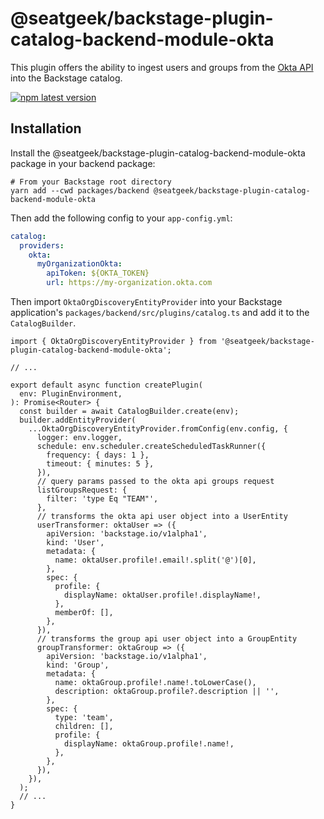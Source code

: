 # @seatgeek/backstage-plugin-catalog-backend-module-okta

This plugin offers the ability to ingest users and groups from the [Okta API](https://developer.okta.com/docs/reference/core-okta-api/) into the Backstage catalog.

[![npm latest version](https://img.shields.io/npm/v/@seatgeek/backstage-plugin-catalog-backend-module-okta/latest.svg)](https://www.npmjs.com/package/@seatgeek/backstage-plugin-catalog-backend-module-okta)

## Installation

Install the @seatgeek/backstage-plugin-catalog-backend-module-okta package in your backend package:

```shell
# From your Backstage root directory
yarn add --cwd packages/backend @seatgeek/backstage-plugin-catalog-backend-module-okta
```

Then add the following config to your `app-config.yml`:

```yml
catalog:
  providers:
    okta:
      myOrganizationOkta:
        apiToken: ${OKTA_TOKEN}
        url: https://my-organization.okta.com
```

Then import `OktaOrgDiscoveryEntityProvider` into your Backstage application's `packages/backend/src/plugins/catalog.ts` and add it to the `CatalogBuilder`.

```tsx
import { OktaOrgDiscoveryEntityProvider } from '@seatgeek/backstage-plugin-catalog-backend-module-okta';

// ...

export default async function createPlugin(
  env: PluginEnvironment,
): Promise<Router> {
  const builder = await CatalogBuilder.create(env);
  builder.addEntityProvider(
    ...OktaOrgDiscoveryEntityProvider.fromConfig(env.config, {
      logger: env.logger,
      schedule: env.scheduler.createScheduledTaskRunner({
        frequency: { days: 1 },
        timeout: { minutes: 5 },
      }),
      // query params passed to the okta api groups request
      listGroupsRequest: {
        filter: 'type Eq "TEAM"',
      },
      // transforms the okta api user object into a UserEntity
      userTransformer: oktaUser => ({
        apiVersion: 'backstage.io/v1alpha1',
        kind: 'User',
        metadata: {
          name: oktaUser.profile!.email!.split('@')[0],
        },
        spec: {
          profile: {
            displayName: oktaUser.profile!.displayName!,
          },
          memberOf: [],
        },
      }),
      // transforms the group api user object into a GroupEntity
      groupTransformer: oktaGroup => ({
        apiVersion: 'backstage.io/v1alpha1',
        kind: 'Group',
        metadata: {
          name: oktaGroup.profile!.name!.toLowerCase(),
          description: oktaGroup.profile?.description || '',
        },
        spec: {
          type: 'team',
          children: [],
          profile: {
            displayName: oktaGroup.profile!.name!,
          },
        },
      }),
    }),
  );
  // ...
}
```
